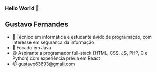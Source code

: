 ### Hello World 👋

## Gustavo Fernandes

- 🔭 Técnico em informática e estudante ávido de programação, com interesse em segurança da informação
- 🌱 Focado em Java
- 😄 Aspirante a programador full-stack (HTML, CSS, JS, PHP, C e Python) com experiência prévia em React
- 📫 gustavo63693@gmail.com
